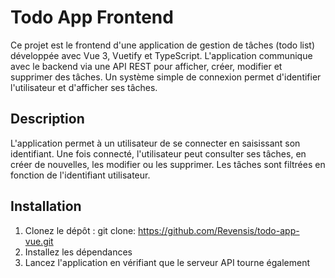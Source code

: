 # Todo App Frontend

Ce projet est le frontend d'une application de gestion de tâches (todo list) développée avec Vue 3, Vuetify et TypeScript. L'application communique avec le backend via une API REST pour afficher, créer, modifier et supprimer des tâches. Un système simple de connexion permet d'identifier l'utilisateur et d'afficher ses tâches.

## Description

L'application permet à un utilisateur de se connecter en saisissant son identifiant. Une fois connecté, l'utilisateur peut consulter ses tâches, en créer de nouvelles, les modifier ou les supprimer. Les tâches sont filtrées en fonction de l'identifiant utilisateur.

## Installation

1. Clonez le dépôt : git clone: https://github.com/Revensis/todo-app-vue.git
2. Installez les dépendances
3. Lancez l'application en vérifiant que le serveur API tourne également





